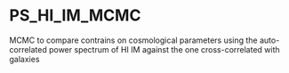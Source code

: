 # PS_HI_IM_MCMC
MCMC to compare contrains on cosmological parameters using the auto-correlated power spectrum of HI IM against the one cross-correlated with galaxies
